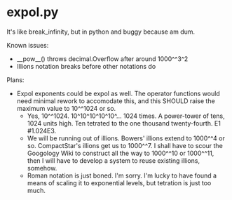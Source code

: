 # expol.py
It's like break_infinity, but in python and buggy because am dum.

Known issues:
- \_\_pow\_\_() throws decimal.Overflow after around 1000^^3^2
- Illions notation breaks before other notations do

Plans:
- Expol exponents could be expol as well. The operator functions would need minimal rework to accomodate this, and this SHOULD raise the maximum value to 10^^1024 or so.
  - Yes, 10^^1024. 10^10^10^10^10^... 1024 times. A power-tower of tens, 1024 units high. Ten tetrated to the one thousand twenty-fourth. E1 #1.024E3.
  - We will be running out of illions. Bowers' illions extend to 1000^^4 or so. CompactStar's illions get us to 1000^^7. I shall have to scour the Googology Wiki to construct all the way to 1000^^10 or 1000^^11, then I will have to develop a system to reuse existing illions, somehow.
  - Roman notation is just boned. I'm sorry. I'm lucky to have found a means of scaling it to exponential levels, but tetration is just too much.

